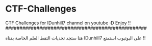 # CTF-Challenges
CTF Challenges for IDunhill7 channel on youtube :D
Enjoy !!
##################################################


هنا ستجد تحديات التقط العلم الخاصة بقناة IDunhill7 على اليوتيوب 
استمتع !!
